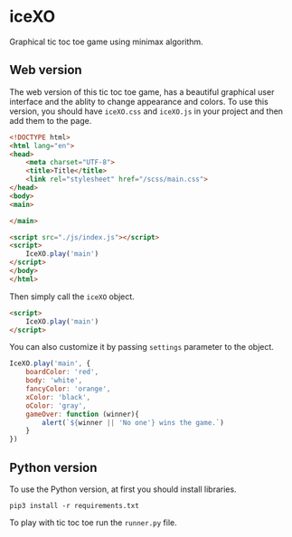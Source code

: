 # iceXO
Graphical tic toc toe game using minimax algorithm.

## Web version

The web version of this tic toc toe game, has a beautiful graphical user interface and the ablity to change appearance and colors.
To use this version, you should have `iceXO.css` and `iceXO.js` in your project and then add them to the page.
``` html
<!DOCTYPE html>
<html lang="en">
<head>
    <meta charset="UTF-8">
    <title>Title</title>
    <link rel="stylesheet" href="/scss/main.css">
</head>
<body>
<main>

</main>

<script src="./js/index.js"></script>
<script>
    IceXO.play('main')
</script>
</body>
</html>
```

Then simply call the `iceXO` object.
``` html
<script>
    IceXO.play('main')
</script>
```

You can also customize it by passing `settings` parameter to the object.
``` javascript
IceXO.play('main', {
    boardColor: 'red',
    body: 'white',
    fancyColor: 'orange',
    xColor: 'black',
    oColor: 'gray',
    gameOver: function (winner){
        alert(`${winner || 'No one'} wins the game.`)
    }
})
``` 
## Python version
To use the Python version, at first you should install libraries.
```
pip3 install -r requirements.txt
```
To play with tic toc toe run the `runner.py` file.
